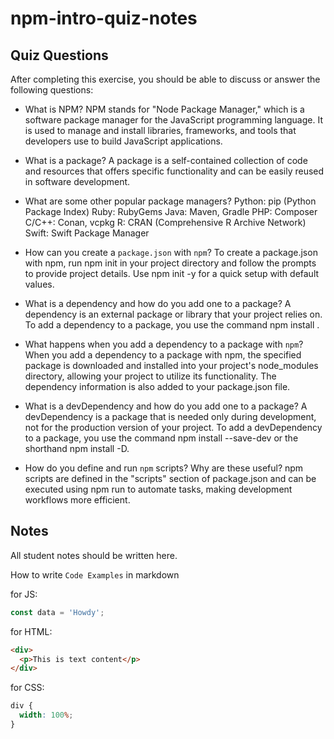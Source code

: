 # npm-intro-quiz-notes

## Quiz Questions

After completing this exercise, you should be able to discuss or answer the following questions:

- What is NPM?
  NPM stands for "Node Package Manager," which is a software package manager for the JavaScript programming language. It is used to manage and install libraries, frameworks, and tools that developers use to build JavaScript applications.

- What is a package?
  A package is a self-contained collection of code and resources that offers specific functionality and can be easily reused in software development.

- What are some other popular package managers?
  Python: pip (Python Package Index)
  Ruby: RubyGems
  Java: Maven, Gradle
  PHP: Composer
  C/C++: Conan, vcpkg
  R: CRAN (Comprehensive R Archive Network)
  Swift: Swift Package Manager

- How can you create a `package.json` with `npm`?
  To create a package.json with npm, run npm init in your project directory and follow the prompts to provide project details. Use npm init -y for a quick setup with default values.

- What is a dependency and how do you add one to a package?
  A dependency is an external package or library that your project relies on. To add a dependency to a package, you use the command npm install <package-name>.

- What happens when you add a dependency to a package with `npm`?
  When you add a dependency to a package with npm, the specified package is downloaded and installed into your project's node_modules directory, allowing your project to utilize its functionality. The dependency information is also added to your package.json file.

- What is a devDependency and how do you add one to a package?
  A devDependency is a package that is needed only during development, not for the production version of your project. To add a devDependency to a package, you use the command npm install <package-name> --save-dev or the shorthand npm install <package-name> -D.

- How do you define and run `npm` scripts? Why are these useful?
  npm scripts are defined in the "scripts" section of package.json and can be executed using npm run to automate tasks, making development workflows more efficient.

## Notes

All student notes should be written here.

How to write `Code Examples` in markdown

for JS:

```javascript
const data = 'Howdy';
```

for HTML:

```html
<div>
  <p>This is text content</p>
</div>
```

for CSS:

```css
div {
  width: 100%;
}
```
